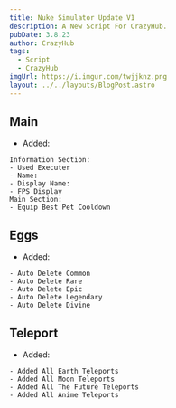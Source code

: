 ```yaml
---
title: Nuke Simulator Update V1
description: A New Script For CrazyHub.
pubDate: 3.8.23
author: CrazyHub
tags:
  - Script
  - CrazyHub
imgUrl: https://i.imgur.com/twjjknz.png
layout: ../../layouts/BlogPost.astro
---
```



## Main
- Added:
```
Information Section:
- Used Executer
- Name:
- Display Name:
- FPS Display
Main Section:
- Equip Best Pet Cooldown
```
## Eggs
- Added:
```
- Auto Delete Common
- Auto Delete Rare
- Auto Delete Epic
- Auto Delete Legendary
- Auto Delete Divine
```

## Teleport
- Added:
```
- Added All Earth Teleports
- Added All Moon Teleports
- Added All The Future Teleports
- Added All Anime Teleports
```